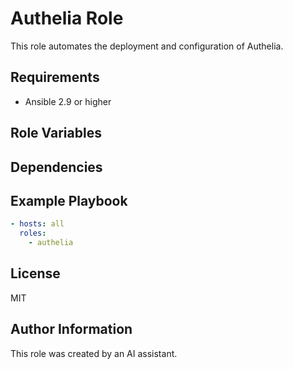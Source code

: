 # Authelia Role

This role automates the deployment and configuration of Authelia.

## Requirements

- Ansible 2.9 or higher

## Role Variables

## Dependencies

## Example Playbook

```yaml
- hosts: all
  roles:
    - authelia
```

## License

MIT

## Author Information

This role was created by an AI assistant.

